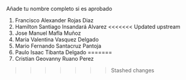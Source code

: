 Añade tu nombre completo si es aprobado
1. Francisco Alexander Rojas Diaz
2. Hamilton Santiago Insandará Alvarez
<<<<<<< Updated upstream
3. Jose Manuel Mafla Muñoz
4. Maria Valentina Vasquez Delgado
5. Mario Fernando Santacruz Pantoja
6. Paulo Isaac Tibanta Delgado 
=======
3. Cristian Geovanny Ruano Perez
>>>>>>> Stashed changes
